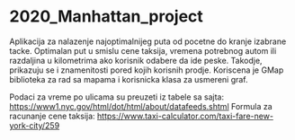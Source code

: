 # 2020_Manhattan_project

Aplikacija za nalazenje najoptimalnijeg puta od pocetne do kranje izabrane tacke. Optimalan put u smislu cene taksija, vremena potrebnog autom ili 
razdaljina u kilometrima ako korisnik odabere da ide peske.
Takodje, prikazuju se i znamenitosti pored kojih korisnih prodje.
Koriscena je GMap biblioteka za rad sa mapama i korisnicka klasa za usmereni graf.

Podaci za vreme po ulicama su preuzeti iz tabele sa sajta: https://www1.nyc.gov/html/dot/html/about/datafeeds.shtml
Formula za racunanje cene taksija: https://www.taxi-calculator.com/taxi-fare-new-york-city/259